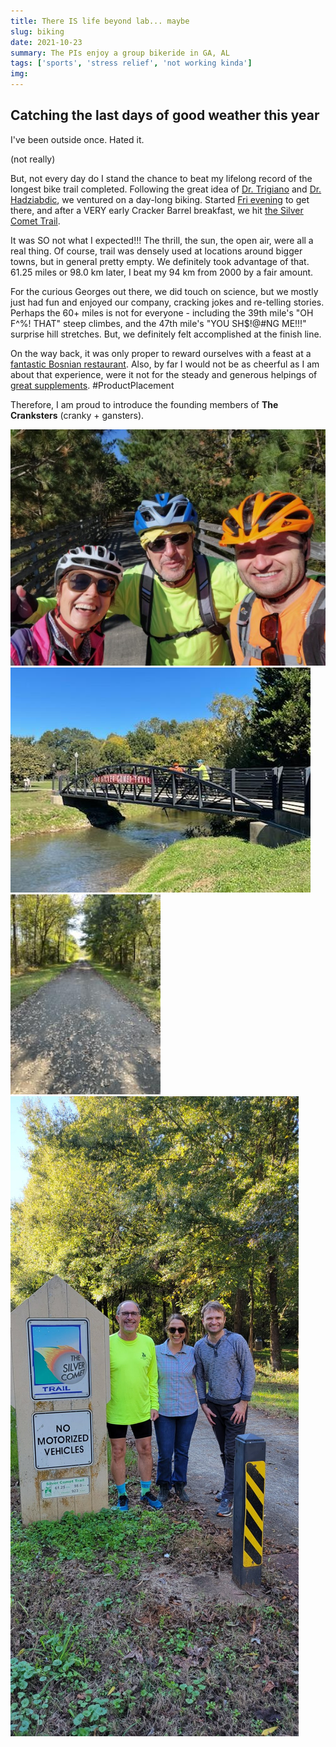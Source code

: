 ```yaml
---
title: There IS life beyond lab... maybe
slug: biking
date: 2021-10-23
summary: The PIs enjoy a group bikeride in GA, AL
tags: ['sports', 'stress relief', 'not working kinda']
img:
---
```


## Catching the last days of good weather this year

I've been outside once. Hated it.

(not really)

But, not every day do I stand the chance to beat my lifelong record of the longest bike trail completed. Following the great idea of [Dr. Trigiano](https://epp.tennessee.edu/people/directory/dr-robert-trigiano/) and [Dr. Hadziabdic](https://epp.tennessee.edu/people/directory/dr-denita-hadziabdic-guerry/), we ventured on a day-long biking. Started [Fri evening](https://www.vikingalchemist.com) to get there, and after a VERY early Cracker Barrel breakfast, we hit [the Silver Comet Trail](https://www.silvercometga.com/silver-comet-map/silver-comet-map.shtml).

It was SO not what I expected!!! The thrill, the sun, the open air, were all a real thing. Of course, trail was densely used at locations around bigger towns, but in general pretty empty. We definitely took advantage of that. 61.25 miles or 98.0 km later, I beat my 94 km from 2000 by a fair amount.

For the curious Georges out there, we did touch on science, but we mostly just had fun and enjoyed our company, cracking jokes and re-telling stories. Perhaps the 60+ miles is not for everyone - including the 39th mile's "OH F^%! THAT" steep climbes, and the 47th mile's "YOU SH$!@#NG ME!!!" surprise hill stretches. But, we definitely felt accomplished at the finish line.

On the way back, it was only proper to reward ourselves with a feast at a [fantastic Bosnian restaurant](http://www.tatasgrill.com). Also, by far I would not be as cheerful as I am about that experience, were it not for the steady and generous helpings of [great supplements](https://www.hammernutrition.com/endurolytes-fizz). #ProductPlacement

Therefore, I am proud to introduce the founding members of **The Cranksters** (cranky + gansters).

 ![Bridge](./MidPoint.jpg "...and they're off!")
 ![RockmartGA](./RockmartGA.jpg "The trail is at the heart of many towns along it")
 ![trail](./trail.jpg "The trail is in EXCELLENT condition, and with EXCELLENT nature around")
 ![DONE](./finish.jpg "WE'VE DONE IT!!!")